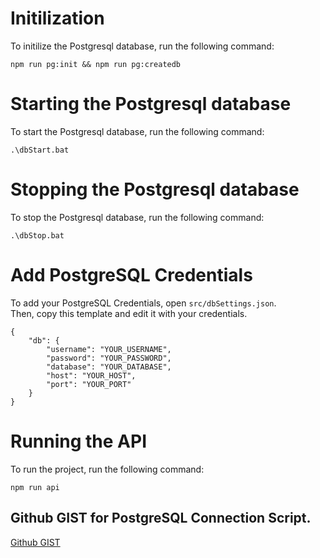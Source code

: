 # Initilization

To initilize the Postgresql database, run the following command:

```
npm run pg:init && npm run pg:createdb
```

# Starting the Postgresql database

To start the Postgresql database, run the following command:

```
.\dbStart.bat
```

# Stopping the Postgresql database

To stop the Postgresql database, run the following command:

```
.\dbStop.bat
```

# Add PostgreSQL Credentials

To add your PostgreSQL Credentials, open `src/dbSettings.json`.   
Then, copy this template and edit it with your credentials.

```
{
    "db": {
        "username": "YOUR_USERNAME",
        "password": "YOUR_PASSWORD",
        "database": "YOUR_DATABASE",
        "host": "YOUR_HOST",
        "port": "YOUR_PORT"
    }
}

```

# Running the API

To run the project, run the following command:

```
npm run api
```

## Github GIST for PostgreSQL Connection Script.
[Github GIST](https://gist.github.com/GalaxyGamingBoy/1b504eeb4a7b47e9125eefb857620a51#file-postgresqlmanager-js-L1-L43)
